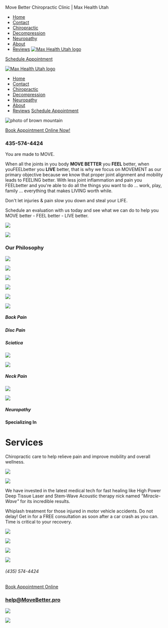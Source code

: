  Move Better Chiropractic Clinic | Max Health Utah
 

* [Home](/)
* [Contact](/contact)
* [Chiropractic](/chiropractic)
* [Decompression](/decompression)
* [Neuropathy](https://askdrcook.com/)
* [About](/about)
* [Reviews](/reviews)
[![Max Health Utah logo](https://assets.zyrosite.com/cdn-cgi/image/format=auto,w=700,fit=crop,q=95/YKbJvgeoBOhQjNvx/mw-logo-8-lateral-2_edited-mk3Dz14bEkhpWvrJ.jpg)](/)

[Schedule Appointment](https://embed.chirocat.app/move-better-chiropractic/bookings/)

[![Max Health Utah logo](https://assets.zyrosite.com/cdn-cgi/image/format=auto,w=700,fit=crop,q=95/YKbJvgeoBOhQjNvx/mw-logo-8-lateral-2_edited-mk3Dz14bEkhpWvrJ.jpg)](/)

* [Home](/)
* [Contact](/contact)
* [Chiropractic](/chiropractic)
* [Decompression](/decompression)
* [Neuropathy](https://askdrcook.com/)
* [About](/about)
* [Reviews](/reviews)
[Schedule Appointment](https://embed.chirocat.app/move-better-chiropractic/bookings/)

![photo of brown mountain](https://assets.zyrosite.com/cdn-cgi/image/format=auto,w=1920,fit=crop/YKbJvgeoBOhQjNvx/457041389_1080625447039227_4744651029663849357_n-mePn8pEoD1H65Eqj.jpg)

[Book Appointment Online Now!](https://embed.chirocat.app/move-better-chiropractic/bookings)

### 435-574-4424

You are made to MOVE.

When all the joints in you body **MOVE BETTER** you **FEEL** better, when youFEELbetter you **LIVE** better, that is why we focus on MOVEMENT as our primary objective because we know that proper joint alignment and mobility leads to FEELING better. With less joint inflammation and pain you FEELbetter and you're able to do all the things you want to do ... work, play, family ... everything that makes LIVING worth while.

Don't let injuries & pain slow you down and steal your LIFE.

Schedule an evaluation with us today and see what we can do to help you MOVE better - FEEL better - LIVE better.

![](https://assets.zyrosite.com/cdn-cgi/image/format=auto,w=513,h=482,fit=crop/YKbJvgeoBOhQjNvx/move-feel-live-bnw-YKbJDlGzg1capMa1.png)

![](https://assets.zyrosite.com/cdn-cgi/image/format=auto,w=328,h=280,fit=crop/YKbJvgeoBOhQjNvx/move-feel-live-bnw-YKbJDlGzg1capMa1.png)

### Our Philosophy

![](https://assets.zyrosite.com/cdn-cgi/image/format=auto,w=300,h=200,fit=crop/YKbJvgeoBOhQjNvx/back-pain-no-bg-A3QpoQvZBGTJQy0w.png)

![](https://assets.zyrosite.com/cdn-cgi/image/format=auto,w=158,h=154,fit=crop/YKbJvgeoBOhQjNvx/back-pain-no-bg-A3QpoQvZBGTJQy0w.png)

![](https://assets.zyrosite.com/cdn-cgi/image/format=auto,w=244,h=162,fit=crop/YKbJvgeoBOhQjNvx/disc-no-background-YNqJ9qx931sqXa7w.png)

![](https://assets.zyrosite.com/cdn-cgi/image/format=auto,w=158,h=154,fit=crop/YKbJvgeoBOhQjNvx/disc-no-background-YNqJ9qx931sqXa7w.png)

![](https://assets.zyrosite.com/cdn-cgi/image/format=auto,w=251,h=190,fit=crop/YKbJvgeoBOhQjNvx/sciatica-no-bg-dWxlpxZB2LSkOW8E.png)

![](https://assets.zyrosite.com/cdn-cgi/image/format=auto,w=158,h=154,fit=crop/YKbJvgeoBOhQjNvx/sciatica-no-bg-dWxlpxZB2LSkOW8E.png)

##### **Back Pain**

##### Disc Pain

##### **Sciatica**

![](https://assets.zyrosite.com/cdn-cgi/image/format=auto,w=284,h=189,fit=crop/YKbJvgeoBOhQjNvx/woman-neck-no-bg-mePLOPr7GjTJO9EE.png)

![](https://assets.zyrosite.com/cdn-cgi/image/format=auto,w=158,h=154,fit=crop/YKbJvgeoBOhQjNvx/woman-neck-no-bg-mePLOPr7GjTJO9EE.png)

##### **Neck Pain**

![](https://assets.zyrosite.com/cdn-cgi/image/format=auto,w=218,h=168,fit=crop,trim=13.793103448275861;0;13.793103448275861;0/YKbJvgeoBOhQjNvx/foot-neuropathy-wobg-AMqnVzpzZzf80qBe.png)

![](https://assets.zyrosite.com/cdn-cgi/image/format=auto,w=158,h=154,fit=crop,trim=0;93.26424870466322;0;93.26424870466322/YKbJvgeoBOhQjNvx/foot-neuropathy-wobg-AMqnVzpzZzf80qBe.png)

##### **Neuropathy**

#### **Specializing In**

**Services**
============

Chiropractic care to help relieve pain and improve mobility and overall wellness.

![](https://assets.zyrosite.com/cdn-cgi/image/format=auto,w=264,h=264,fit=crop/YKbJvgeoBOhQjNvx/screenshot-2024-04-21-at-8.03.36a-pm-mk3Dx1wMvMuzxpGE.png)

![](https://assets.zyrosite.com/cdn-cgi/image/format=auto,w=328,h=230,fit=crop/YKbJvgeoBOhQjNvx/screenshot-2024-04-21-at-8.03.36a-pm-mk3Dx1wMvMuzxpGE.png)

We have invested in the latest medical tech for fast healing like High Power Deep Tissue Laser and Stem-Wave Acoustic therapy nick named *"Miracle-Wave"* for its incredible results.

Whiplash treatment for those injured in motor vehicle accidents. Do not delay! Get in for a FREE consultation as soon after a car crash as you can. Time is critical to your recovery.

![](https://assets.zyrosite.com/cdn-cgi/image/format=auto,w=261,h=261,fit=crop/YKbJvgeoBOhQjNvx/shockwave-therapy-helps-knee-pain-YanBOjP1W6TvJn1z.webp)

![](https://assets.zyrosite.com/cdn-cgi/image/format=auto,w=328,h=230,fit=crop/YKbJvgeoBOhQjNvx/shockwave-therapy-helps-knee-pain-YanBOjP1W6TvJn1z.webp)

![](https://assets.zyrosite.com/cdn-cgi/image/format=auto,w=256,h=256,fit=crop,trim=0;154.60122699386503;0;419.6319018404908/YKbJvgeoBOhQjNvx/long-term-effects-whiplash-Yg2lX0eEaPU5PQPZ.jpg)

![](https://assets.zyrosite.com/cdn-cgi/image/format=auto,w=328,h=230,fit=crop,trim=0;82.00455580865604;0;221.4123006833713/YKbJvgeoBOhQjNvx/long-term-effects-whiplash-Yg2lX0eEaPU5PQPZ.jpg)

###### (435) 574-4424

[Book Appointment Online](https://embed.chirocat.app/move-better-chiropractic/bookings/)

### [help@MoveBetter.pro](mailto:help@movebetter.pro)

![](https://assets.zyrosite.com/cdn-cgi/image/format=auto,w=465,h=145,fit=crop/YKbJvgeoBOhQjNvx/mw-logo-8-lateral-2_edited-mk3Dz14bEkhpWvrJ.jpg)

![](https://assets.zyrosite.com/cdn-cgi/image/format=auto,w=328,h=103,fit=crop/YKbJvgeoBOhQjNvx/mw-logo-8-lateral-2_edited-mk3Dz14bEkhpWvrJ.jpg)

 